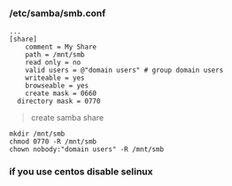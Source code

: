 
### /etc/samba/smb.conf
```
...
[share]
	comment = My Share
	path = /mnt/smb
	read only = no 
	valid users = @"domain users" # group domain users
	writeable = yes
	browseable = yes
	create mask = 0660
  directory mask = 0770
```
> create samba share
```
mkdir /mnt/smb
chmod 0770 -R /mnt/smb
chown nobody:"domain users" -R /mnt/smb
```
### if you use centos disable selinux
